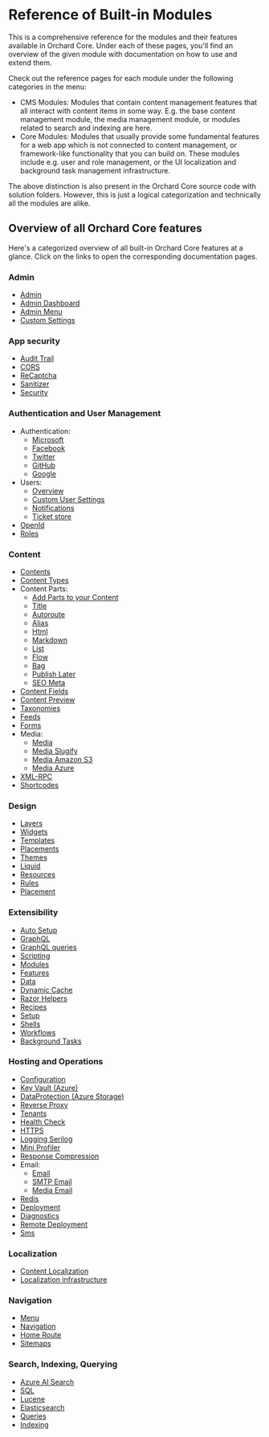 # Reference of Built-in Modules

This is a comprehensive reference for the modules and their features available in Orchard Core. Under each of these pages, you'll find an overview of the given module with documentation on how to use and extend them.

Check out the reference pages for each module under the following categories in the menu:

- CMS Modules: Modules that contain content management features that all interact with content items in some way. E.g. the base content management module, the media management module, or modules related to search and indexing are here.
- Core Modules: Modules that usually provide some fundamental features for a web app which is not connected to content management, or framework-like functionality that you can build on. These modules include e.g. user and role management, or the UI localization and background task management infrastructure.

The above distinction is also present in the Orchard Core source code with solution folders. However, this is just a logical categorization and technically all the modules are alike.

## Overview of all Orchard Core features

Here's a categorized overview of all built-in Orchard Core features at a glance. Click on the links to open the corresponding documentation pages.

### Admin

- [Admin](modules/Admin/README.md)
- [Admin Dashboard](modules/AdminDashboard/README.md)
- [Admin Menu](modules/AdminMenu/README.md)
- [Custom Settings](modules/CustomSettings/README.md)

### App security

- [Audit Trail](modules/AuditTrail/README.md)
- [CORS](modules/Cors/README.md)
- [ReCaptcha](modules/ReCaptcha/README.md)
- [Sanitizer](core/Sanitizer/README.md)
- [Security](modules/Security/README.md)

### Authentication and User Management

- Authentication:
  - [Microsoft](modules/Microsoft.Authentication/README.md)
  - [Facebook](modules/Facebook/README.md)
  - [Twitter](modules/Twitter/README.md)
  - [GitHub](modules/GitHub/README.md)
  - [Google](modules/Google/README.md)
- Users:
  - [Overview](modules/Users/README.md)
  - [Custom User Settings](modules/Users/CustomUserSettings/README.md)
  - [Notifications](modules/Notifications/README.md)
  - [Ticket store](modules/Users/TicketStore.md)
- [OpenId](modules/OpenId/README.md)
- [Roles](modules/Roles/README.md)

### Content

- [Contents](modules/Contents/README.md)
- [Content Types](modules/ContentTypes/README.md)
- Content Parts:
  - [Add Parts to your Content](modules/ContentParts/README.md)
  - [Title](modules/Title/README.md)
  - [Autoroute](modules/Autoroute/README.md)
  - [Alias](modules/Alias/README.md)
  - [Html](modules/Html/README.md)
  - [Markdown](modules/Markdown/README.md)
  - [List](modules/Lists/README.md)
  - [Flow](modules/Flow/README.md)
  - [Bag](modules/Flow/BagPart.md)
  - [Publish Later](modules/PublishLater/README.md)
  - [SEO Meta](modules/Seo/README.md)
- [Content Fields](modules/ContentFields/README.md)
- [Content Preview](modules/ContentPreview/README.md)
- [Taxonomies](modules/Taxonomies/README.md)
- [Feeds](modules/Feeds/README.md)
- [Forms](modules/Forms/README.md)
- Media:
  - [Media](modules/Media/README.md)
  - [Media Slugify](modules/Media.Slugify/README.md)
  - [Media Amazon S3](modules/Media.AmazonS3/README.md)
  - [Media Azure](modules/Media.Azure/README.md)
- [XML-RPC](modules/XmlRpc/README.md)
- [Shortcodes](modules/Shortcodes/README.md)

### Design

- [Layers](modules/Layers/README.md)
- [Widgets](modules/Widgets/README.md)
- [Templates](modules/Templates/README.md)
- [Placements](modules/Placements/README.md)
- [Themes](modules/Themes/README.md)
- [Liquid](modules/Liquid/README.md)
- [Resources](modules/Resources/README.md)
- [Rules](modules/Rules/README.md)
- [Placement](core/Placement/README.md)

### Extensibility

- [Auto Setup](modules/AutoSetup/README.md)
- [GraphQL](modules/Apis.GraphQL/README.md)
- [GraphQL queries](core/Apis.GraphQL.Abstractions/README.md)
- [Scripting](modules/Scripting/README.md)
- [Modules](core/Modules/README.md)
- [Features](modules/Features/README.md)
- [Data](core/Data/README.md)
- [Dynamic Cache](modules/DynamicCache/README.md)
- [Razor Helpers](core/Razor/README.md)
- [Recipes](modules/Recipes/README.md)
- [Setup](modules/Setup/README.md)
- [Shells](core/Shells/README.md)
- [Workflows](modules/Workflows/README.md)
- [Background Tasks](modules/BackgroundTasks/README.md)

### Hosting and Operations

- [Configuration](core/Configuration/README.md)
- [Key Vault (Azure)](core/KeyVault.Azure/README.md)
- [DataProtection (Azure Storage)](modules/DataProtection.Azure/README.md)
- [Reverse Proxy](modules/ReverseProxy/README.md)
- [Tenants](modules/Tenants/README.md)
- [Health Check](modules/HealthChecks/README.md)
- [HTTPS](modules/Https/README.md)
- [Logging Serilog](core/Logging.Serilog/README.md)
- [Mini Profiler](modules/MiniProfiler/README.md)
- [Response Compression](modules/ResponseCompression/README.md)
- Email:
  - [Email](modules/Email/README.md)
  - [SMTP Email](modules/Email.Smtp/README.md)
  - [Media Email](modules/Email.Azure/README.md)
- [Redis](modules/Redis/README.md)
- [Deployment](modules/Deployment/README.md)
- [Diagnostics](modules/Diagnostics/README.md)
- [Remote Deployment](modules/Deployment.Remote/README.md)
- [Sms](modules/Sms/README.md)

### Localization

- [Content Localization](modules/ContentLocalization/README.md)
- [Localization infrastructure](modules/Localize/README.md)

### Navigation

- [Menu](modules/Menu/README.md)
- [Navigation](modules/Navigation/README.md)
- [Home Route](modules/HomeRoute/README.md)
- [Sitemaps](modules/Sitemaps/README.md)

### Search, Indexing, Querying

- [Azure AI Search](modules/AzureAISearch/README.md)
- [SQL](modules/SQLIndexing/README.md)
- [Lucene](modules/Lucene/README.md)
- [Elasticsearch](modules/Elasticsearch/README.md)
- [Queries](modules/Queries/README.md)
- [Indexing](modules/Indexing/README.md)
